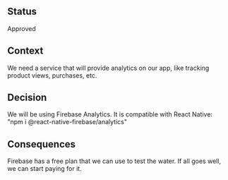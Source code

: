 
## Status

Approved

## Context

We need a service that will provide analytics on our app, like tracking product views, purchases, etc.

## Decision

We will be using Firebase Analytics. It is compatible with React Native: "npm i @react-native-firebase/analytics" 

## Consequences

Firebase has a free plan that we can use to test the water. If all goes well, we can start paying for it.

